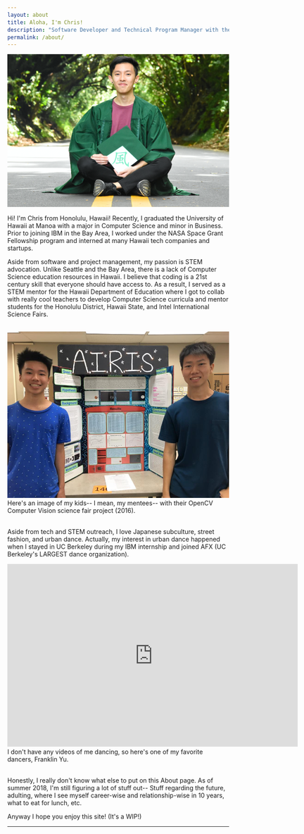 ```yaml
---
layout: about
title: Aloha, I'm Chris!
description: "Software Developer and Technical Program Manager with the goal of using technology to create value."
permalink: /about/
---
```


<img class="ui fluid centered large image" src="../images/chris.png">

Hi! I'm Chris from Honolulu, Hawaii!
Recently, I graduated the University of Hawaii at Manoa with a major in Computer Science and minor in Business.
Prior to joining IBM in the Bay Area, I worked under the NASA Space Grant Fellowship program and interned at many Hawaii tech companies and startups.

Aside from software and project management, my passion is STEM advocation.
Unlike Seattle and the Bay Area, there is a lack of Computer Science education resources in Hawaii.
I believe that coding is a 21st century skill that everyone should have access to.
As a result, I served as a STEM mentor for the Hawaii Department of Education where I got to collab with really cool teachers to develop Computer Science curricula and mentor students for the Honolulu District, Hawaii State, and Intel International Science Fairs.

<br>
<img class="ui fluid centered medium image" src="../images/airisgroup.jpg">
<div class="ui form">
  <div class="ui message">
    <div class="header">Here's an image of my kids-- I mean, my mentees-- with their OpenCV Computer Vision science fair project (2016).</div>
  </div>
</div>
<br>

Aside from tech and STEM outreach, I love Japanese subculture, street fashion, and urban dance. Actually, my interest in urban dance happened when I stayed in UC Berkeley during my IBM internship and joined AFX (UC Berkeley's LARGEST dance organization).
<iframe width="660" height="415" src="https://www.youtube.com/embed/StySpGWJTaM" frameborder="0" allow="autoplay; encrypted-media" allowfullscreen></iframe>
<div class="ui form">
  <div class="ui message">
    <div class="header">I don't have any videos of me dancing, so here's one of my favorite dancers, Franklin Yu.</div>
  </div>
</div>
<br>

Honestly, I really don't know what else to put on this About page. As of summer 2018, I'm still figuring a lot of stuff out--
Stuff regarding the future, adulting, where I see myself career-wise and relationship-wise in 10 years, what to eat for lunch, etc.

Anyway I hope you enjoy this site! (It's a WIP!)
<hr>
